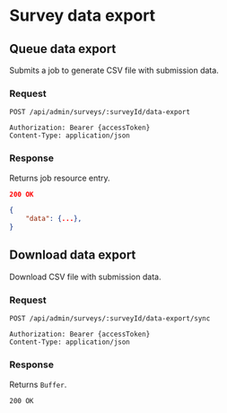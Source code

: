 # Survey data export

## Queue data export

Submits a job to generate CSV file with submission data.

### Request

```http
POST /api/admin/surveys/:surveyId/data-export

Authorization: Bearer {accessToken}
Content-Type: application/json
```

### Response

Returns job resource entry.

```json
200 OK

{
    "data": {...},
}
```

## Download data export

Download CSV file with submission data.

### Request

```http
POST /api/admin/surveys/:surveyId/data-export/sync

Authorization: Bearer {accessToken}
Content-Type: application/json
```

### Response

Returns `Buffer`.

```
200 OK
```
